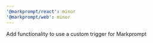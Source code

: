 ```yaml
---
'@markprompt/react': minor
'@markprompt/web': minor
---
```


Add functionality to use a custom trigger for Markprompt
